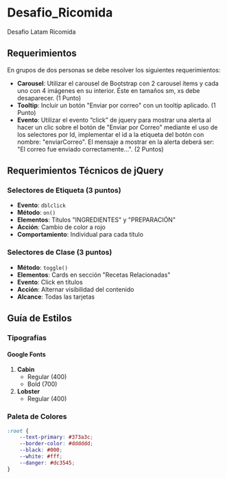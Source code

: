 # Desafio_Ricomida
Desafio Latam Ricomida

## Requerimientos

En grupos de dos personas se debe resolver los siguientes requerimientos:

- **Carousel**: Utilizar el carousel de Bootstrap con 2 carousel ítems y cada uno con 4 imágenes en su interior. Éste en tamaños sm, xs debe desaparecer. (1 Punto)
- **Tooltip**: Incluir un botón "Enviar por correo" con un tooltip aplicado. (1 Punto)
- **Evento**: Utilizar el evento “click” de jquery para mostrar una alerta al hacer un clic sobre el botón de "Enviar por Correo" mediante el uso de los selectores por Id, implementar el id a la etiqueta del botón con nombre: "enviarCorreo". El mensaje a mostrar en la alerta deberá ser: "El correo fue enviado correctamente...". (2 Puntos)

## Requerimientos Técnicos de jQuery

### Selectores de Etiqueta (3 puntos)
- **Evento**: `dblclick`
- **Método**: `on()`
- **Elementos**: Títulos "INGREDIENTES" y "PREPARACIÓN"
- **Acción**: Cambio de color a rojo
- **Comportamiento**: Individual para cada título

### Selectores de Clase (3 puntos)
- **Método**: `toggle()`
- **Elementos**: Cards en sección "Recetas Relacionadas"
- **Evento**: Click en títulos
- **Acción**: Alternar visibilidad del contenido
- **Alcance**: Todas las tarjetas

## Guía de Estilos

### Tipografías
#### Google Fonts
1. **Cabin**
   - Regular (400)
   - Bold (700)
2. **Lobster**
   - Regular (400)

### Paleta de Colores
```css
:root {
    --text-primary: #373a3c;
    --border-color: #dddddd;
    --black: #000;
    --white: #fff;
    --danger: #dc3545;
}
```
